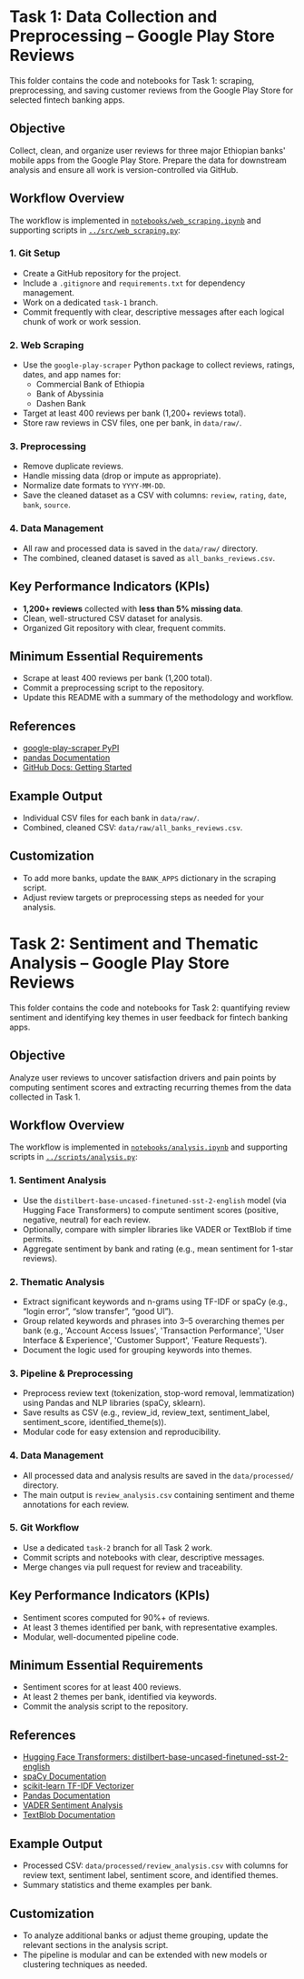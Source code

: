 # Task 1: Data Collection and Preprocessing – Google Play Store Reviews

This folder contains the code and notebooks for Task 1: scraping, preprocessing, and saving customer reviews from the Google Play Store for selected fintech banking apps.

## Objective

Collect, clean, and organize user reviews for three major Ethiopian banks' mobile apps from the Google Play Store. Prepare the data for downstream analysis and ensure all work is version-controlled via GitHub.

## Workflow Overview

The workflow is implemented in [`notebooks/web_scraping.ipynb`](web_scraping.ipynb) and supporting scripts in [`../src/web_scraping.py`](../src/web_scraping.py):

### 1. Git Setup
- Create a GitHub repository for the project.
- Include a `.gitignore` and `requirements.txt` for dependency management.
- Work on a dedicated `task-1` branch.
- Commit frequently with clear, descriptive messages after each logical chunk of work or work session.

### 2. Web Scraping
- Use the `google-play-scraper` Python package to collect reviews, ratings, dates, and app names for:
  - Commercial Bank of Ethiopia
  - Bank of Abyssinia
  - Dashen Bank
- Target at least 400 reviews per bank (1,200+ reviews total).
- Store raw reviews in CSV files, one per bank, in `data/raw/`.

### 3. Preprocessing
- Remove duplicate reviews.
- Handle missing data (drop or impute as appropriate).
- Normalize date formats to `YYYY-MM-DD`.
- Save the cleaned dataset as a CSV with columns: `review`, `rating`, `date`, `bank`, `source`.

### 4. Data Management
- All raw and processed data is saved in the `data/raw/` directory.
- The combined, cleaned dataset is saved as `all_banks_reviews.csv`.

## Key Performance Indicators (KPIs)
- **1,200+ reviews** collected with **less than 5% missing data**.
- Clean, well-structured CSV dataset for analysis.
- Organized Git repository with clear, frequent commits. 

## Minimum Essential Requirements
- Scrape at least 400 reviews per bank (1,200 total).
- Commit a preprocessing script to the repository.
- Update this README with a summary of the methodology and workflow.

## References
- [google-play-scraper PyPI](https://pypi.org/project/google-play-scraper/)
- [pandas Documentation](https://pandas.pydata.org/)
- [GitHub Docs: Getting Started](https://docs.github.com/en/get-started/quickstart)

## Example Output
- Individual CSV files for each bank in `data/raw/`.
- Combined, cleaned CSV: `data/raw/all_banks_reviews.csv`.

## Customization
- To add more banks, update the `BANK_APPS` dictionary in the scraping script.
- Adjust review targets or preprocessing steps as needed for your analysis.

# Task 2: Sentiment and Thematic Analysis – Google Play Store Reviews

This folder contains the code and notebooks for Task 2: quantifying review sentiment and identifying key themes in user feedback for fintech banking apps.

## Objective

Analyze user reviews to uncover satisfaction drivers and pain points by computing sentiment scores and extracting recurring themes from the data collected in Task 1.

## Workflow Overview

The workflow is implemented in [`notebooks/analysis.ipynb`](analysis.ipynb) and supporting scripts in [`../scripts/analysis.py`](../scripts/analysis.py):

### 1. Sentiment Analysis
- Use the `distilbert-base-uncased-finetuned-sst-2-english` model (via Hugging Face Transformers) to compute sentiment scores (positive, negative, neutral) for each review.
- Optionally, compare with simpler libraries like VADER or TextBlob if time permits.
- Aggregate sentiment by bank and rating (e.g., mean sentiment for 1-star reviews).

### 2. Thematic Analysis
- Extract significant keywords and n-grams using TF-IDF or spaCy (e.g., “login error”, “slow transfer”, “good UI”).
- Group related keywords and phrases into 3–5 overarching themes per bank (e.g., 'Account Access Issues', 'Transaction Performance', 'User Interface & Experience', 'Customer Support', 'Feature Requests').
- Document the logic used for grouping keywords into themes.

### 3. Pipeline & Preprocessing
- Preprocess review text (tokenization, stop-word removal, lemmatization) using Pandas and NLP libraries (spaCy, sklearn).
- Save results as CSV (e.g., review_id, review_text, sentiment_label, sentiment_score, identified_theme(s)).
- Modular code for easy extension and reproducibility.

### 4. Data Management
- All processed data and analysis results are saved in the `data/processed/` directory.
- The main output is `review_analysis.csv` containing sentiment and theme annotations for each review.

### 5. Git Workflow
- Use a dedicated `task-2` branch for all Task 2 work.
- Commit scripts and notebooks with clear, descriptive messages.
- Merge changes via pull request for review and traceability.

## Key Performance Indicators (KPIs)
- Sentiment scores computed for 90%+ of reviews.
- At least 3 themes identified per bank, with representative examples.
- Modular, well-documented pipeline code.

## Minimum Essential Requirements
- Sentiment scores for at least 400 reviews.
- At least 2 themes per bank, identified via keywords.
- Commit the analysis script to the repository.

## References
- [Hugging Face Transformers: distilbert-base-uncased-finetuned-sst-2-english](https://huggingface.co/distilbert-base-uncased-finetuned-sst-2-english)
- [spaCy Documentation](https://spacy.io/)
- [scikit-learn TF-IDF Vectorizer](https://scikit-learn.org/stable/modules/generated/sklearn.feature_extraction.text.TfidfVectorizer.html)
- [Pandas Documentation](https://pandas.pydata.org/)
- [VADER Sentiment Analysis](https://github.com/cjhutto/vaderSentiment)
- [TextBlob Documentation](https://textblob.readthedocs.io/en/dev/)

## Example Output
- Processed CSV: `data/processed/review_analysis.csv` with columns for review text, sentiment label, sentiment score, and identified themes.
- Summary statistics and theme examples per bank.

## Customization
- To analyze additional banks or adjust theme grouping, update the relevant sections in the analysis script.
- The pipeline is modular and can be extended with new models or clustering techniques as needed.
